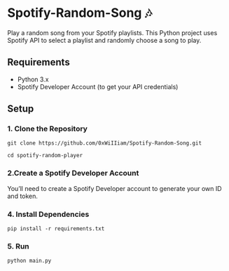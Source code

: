 # Spotify-Random-Song 🎶
Play a random song from your Spotify playlists. This Python project uses Spotify API to select a playlist and randomly choose a song to play.

## Requirements
- Python 3.x
- Spotify Developer Account (to get your API credentials)

## Setup

### 1. Clone the Repository 
```git clone https://github.com/0xWiIIiam/Spotify-Random-Song.git```

```cd spotify-random-player```

### 2.Create a Spotify Developer Account
You’ll need to create a Spotify Developer account to generate your own ID and token.

### 4. Install Dependencies
```pip install -r requirements.txt```

### 5. Run
```python main.py```
